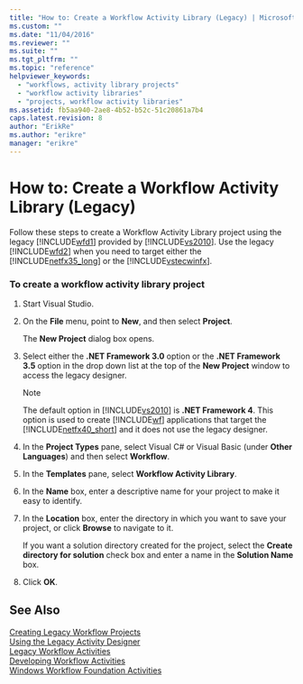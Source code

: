 ```yaml
---
title: "How to: Create a Workflow Activity Library (Legacy) | Microsoft Docs"
ms.custom: ""
ms.date: "11/04/2016"
ms.reviewer: ""
ms.suite: ""
ms.tgt_pltfrm: ""
ms.topic: "reference"
helpviewer_keywords: 
  - "workflows, activity library projects"
  - "workflow activity libraries"
  - "projects, workflow activity libraries"
ms.assetid: fb5aa940-2ae8-4b52-b52c-51c20861a7b4
caps.latest.revision: 8
author: "ErikRe"
ms.author: "erikre"
manager: "erikre"
---
```

# How to: Create a Workflow Activity Library (Legacy)
Follow these steps to create a Workflow Activity Library project using the legacy [!INCLUDE[wfd1](../workflow-designer/includes/wfd1_md.md)] provided by [!INCLUDE[vs2010](../misc/includes/vs2010_md.md)]. Use the legacy [!INCLUDE[wfd2](../workflow-designer/includes/wfd2_md.md)] when you need to target either the [!INCLUDE[netfx35_long](../workflow-designer/includes/netfx35_long_md.md)] or the [!INCLUDE[vstecwinfx](../workflow-designer/includes/vstecwinfx_md.md)].  
  
### To create a workflow activity library project  
  
1.  Start Visual Studio.  
  
2.  On the **File** menu, point to **New**, and then select **Project**.  
  
     The **New Project** dialog box opens.  
  
3.  Select either the **.NET Framework 3.0** option or the **.NET Framework 3.5** option in the drop down list at the top of the **New Project** window to access the legacy designer.  
  
    > [!NOTE]
    >  The default option in [!INCLUDE[vs2010](../misc/includes/vs2010_md.md)] is **.NET Framework 4**. This option is used to create [!INCLUDE[wf](../workflow-designer/includes/wf_md.md)] applications that target the [!INCLUDE[netfx40_short](../workflow-designer/includes/netfx40_short_md.md)] and it does not use the legacy designer.  
  
4.  In the **Project Types** pane, select Visual C# or Visual Basic (under **Other Languages**) and then select **Workflow**.  
  
5.  In the **Templates** pane, select **Workflow Activity Library**.  
  
6.  In the **Name** box, enter a descriptive name for your project to make it easy to identify.  
  
7.  In the **Location** box, enter the directory in which you want to save your project, or click **Browse** to navigate to it.  
  
     If you want a solution directory created for the project, select the **Create directory for solution** check box and enter a name in the **Solution Name** box.  
  
8.  Click **OK**.  
  
## See Also  
 [Creating Legacy Workflow Projects](../workflow-designer/creating-legacy-workflow-projects.md)   
 [Using the Legacy Activity Designer](../workflow-designer/using-the-legacy-activity-designer.md)   
 [Legacy Workflow Activities](../workflow-designer/legacy-workflow-activities.md)   
 [Developing Workflow Activities](http://msdn.microsoft.com/en-us/19876dfc-dfa5-4d52-b1f5-1d087474cc52)   
 [Windows Workflow Foundation Activities](http://msdn.microsoft.com/en-us/192c4c1e-afb6-4f58-ab11-2b5bbbc2d2c0)